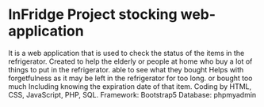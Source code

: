 # InFridge Project stocking web-application

It is a web application that is used to check the status of the items in the refrigerator. Created to help the elderly or people at home who buy a lot of things to put in the refrigerator. able to see what they bought Helps with forgetfulness as it may be left in the refrigerator for too long. or bought too much Including knowing the expiration date of that item. 
Coding by HTML, CSS, JavaScript, PHP, SQL. 
Framework: Bootstrap5
Database: phpmyadmin
